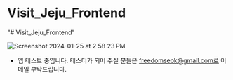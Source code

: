# Visit_Jeju_Frontend
"# Visit_Jeju_Frontend" 


![Screenshot 2024-01-25 at 2 58 23 PM](https://github.com/freedomseok8047/Jeju_Tour_FrontEnd/assets/112673222/0b05ec77-5084-4e3f-abe5-86fd2ddacadb)

- 앱 테스트 중입니다. 테스터가 되어 주실 분들은 freedomseok@gmail.com로 이메일 부탁드립니다.
